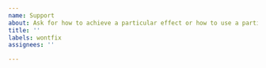 ```yaml
---
name: Support
about: Ask for how to achieve a particular effect or how to use a particular API
title: ''
labels: wontfix
assignees: ''

---
```


<!--

    Please don't file a GitHub issue to ask for help writing your application.
    GitHub issues are for tracking bug reports, feature requests and documentation requests.

    Please first try the documentation:
    * https://github.com/ryanheise/just_audio/blob/master/README.md
    * https://pub.dev/documentation/just_audio/latest/just_audio/just_audio-library.html

    Also consider asking for support on Stack Overflow:
    * https://stackoverflow.com/search?q=just_audio

-->
